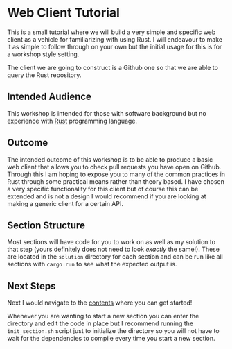 # Web Client Tutorial

This is a small tutorial where we will build a very simple and specific web
client as a vehicle for familiarizing with using Rust. I will endeavour to make
it as simple to follow through on your own but the initial usage for this is for
a workshop style setting.

The client we are going to construct is a Github one so that we are able to query
the Rust repository.

## Intended Audience

This workshop is intended for those with software background but no experience
with [Rust] programming language.

## Outcome

The intended outcome of this workshop is to be able to produce a basic web
client that allows you to check pull requests you have open on Github. Through
this I am hoping to expose you to many of the common practices in Rust through
some practical means rather than theory based. I have chosen a very specific
functionality for this client but of course this can be extended and is not a
design I would recommend if you are looking at making a generic client for a
certain API.

## Section Structure

Most sections will have code for you to work on as well as my solution to that
step (yours definitely does not need to look *exactly* the same!). These are
located in the `solution` directory for each section and can be run like all
sections with `cargo run` to see what the expected output is.

## Next Steps

Next I would navigate to the [contents] where you can get started!

Whenever you are wanting to start a new section you can enter the directory and
edit the code in place but I recommend running the `init_section.sh` script
just to initialize the directory so you will not have to wait for the
dependencies to compile every time you start a new section.

[Rust]: https://www.rust-lang.org/en-US/
[contents]: contents.md